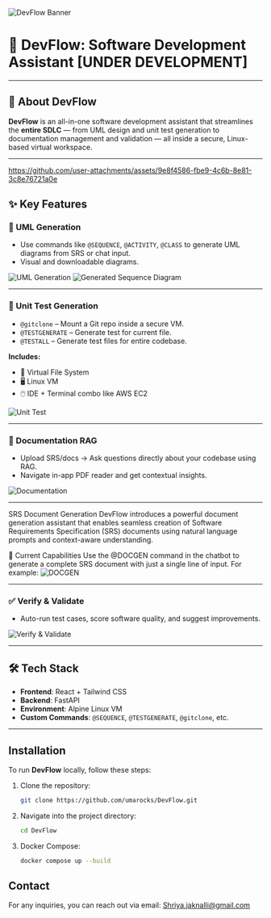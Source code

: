 <!-- Banner -->
![DevFlow Banner](https://files.catbox.moe/8y56pm.png)

# 🚀 **DevFlow: Software Development Assistant** [UNDER DEVELOPMENT]

---

## 🔧 About DevFlow

**DevFlow** is an all-in-one software development assistant that streamlines the **entire SDLC** — from UML design and unit test generation to documentation management and validation — all inside a secure, Linux-based virtual workspace.

---


https://github.com/user-attachments/assets/9e8f4586-fbe9-4c6b-8e81-3c8e76721a0e




## ✨ Key Features

### 🧩 UML Generation
- Use commands like `@SEQUENCE`, `@ACTIVITY`, `@CLASS` to generate UML diagrams from SRS or chat input.
- Visual and downloadable diagrams.

![UML Generation](https://files.catbox.moe/7wmdas.jpg)
![Generated Sequence Diagram](https://files.catbox.moe/b98ki3.svg)

---

### 🧪 Unit Test Generation
- `@gitclone` – Mount a Git repo inside a secure VM.
- `@TESTGENERATE` – Generate test for current file.
- `@TESTALL` – Generate test files for entire codebase.

**Includes:**
- 📁 Virtual File System
- 🖥️ Linux VM
- 🖱️ IDE + Terminal combo like AWS EC2

![Unit Test](https://files.catbox.moe/w23iog.png)

---

### 📄 Documentation RAG
- Upload SRS/docs → Ask questions directly about your codebase using RAG.
- Navigate in-app PDF reader and get contextual insights.

![Documentation](https://files.catbox.moe/4kexn4.png)

---

SRS Document Generation
DevFlow introduces a powerful document generation assistant that enables seamless creation of Software Requirements Specification (SRS) documents using natural language prompts and context-aware understanding.

🚀 Current Capabilities
Use the @DOCGEN command in the chatbot to generate a complete SRS document with just a single line of input.
For example:
![DOCGEN](https://files.catbox.moe/eyxp6m.png)

---

### ✅ Verify & Validate
- Auto-run test cases, score software quality, and suggest improvements.

![Verify & Validate](https://files.catbox.moe/xxxd04.png)

---

## 🛠 Tech Stack

- **Frontend**: React + Tailwind CSS  
- **Backend**: FastAPI  
- **Environment**: Alpine Linux VM  
- **Custom Commands**: `@SEQUENCE`, `@TESTGENERATE`, `@gitclone`, etc.

---

## Installation
To run **DevFlow** locally, follow these steps:

1. Clone the repository:
   ```bash
   git clone https://github.com/umarocks/DevFlow.git
   ```

2. Navigate into the project directory:
   ```bash
   cd DevFlow
   ```

3. Docker Compose:
   ```bash
   docker compose up --build
   ```
## Contact
For any inquiries, you can reach out via email:
Shriya.jaknalli@gmail.com
